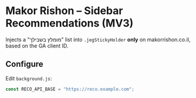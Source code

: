 # Makor Rishon – Sidebar Recommendations (MV3)

Injects a "מומלץ בשבילך" list into `.jegStickyHolder` **only** on makorrishon.co.il, based on the GA client ID.

## Configure

Edit `background.js`:
```js
const RECO_API_BASE = "https://reco.example.com";
